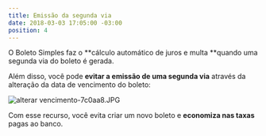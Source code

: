 ```yaml
---
title: Emissão da segunda via
date: 2018-03-03 17:05:00 -03:00
position: 4
---
```


O Boleto Simples faz o **cálculo automático de juros e multa **quando uma segunda via do boleto é gerada.

Além disso, você pode **evitar a emissão de uma segunda via** através da alteração da data de vencimento do boleto:

![alterar vencimento-7c0aa8.JPG](/uploads/alterar%20vencimento-7c0aa8.JPG)

Com esse recurso, você evita criar um novo boleto e **economiza nas taxas** pagas ao banco.